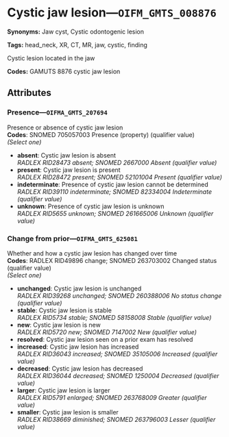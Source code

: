 # Cystic jaw lesion—`OIFM_GMTS_008876`

**Synonyms:** Jaw cyst, Cystic odontogenic lesion

**Tags:** head_neck, XR, CT, MR, jaw, cystic, finding

Cystic lesion located in the jaw

**Codes:** GAMUTS 8876 cystic jaw lesion

## Attributes

### Presence—`OIFMA_GMTS_207694`

Presence or absence of cystic jaw lesion  
**Codes**: SNOMED 705057003 Presence (property) (qualifier value)  
*(Select one)*

- **absent**: Cystic jaw lesion is absent  
_RADLEX RID28473 absent; SNOMED 2667000 Absent (qualifier value)_
- **present**: Cystic jaw lesion is present  
_RADLEX RID28472 present; SNOMED 52101004 Present (qualifier value)_
- **indeterminate**: Presence of cystic jaw lesion cannot be determined  
_RADLEX RID39110 indeterminate; SNOMED 82334004 Indeterminate (qualifier value)_
- **unknown**: Presence of cystic jaw lesion is unknown  
_RADLEX RID5655 unknown; SNOMED 261665006 Unknown (qualifier value)_

### Change from prior—`OIFMA_GMTS_625081`

Whether and how a cystic jaw lesion has changed over time  
**Codes**: RADLEX RID49896 change; SNOMED 263703002 Changed status (qualifier value)  
*(Select one)*

- **unchanged**: Cystic jaw lesion is unchanged  
_RADLEX RID39268 unchanged; SNOMED 260388006 No status change (qualifier value)_
- **stable**: Cystic jaw lesion is stable  
_RADLEX RID5734 stable; SNOMED 58158008 Stable (qualifier value)_
- **new**: Cystic jaw lesion is new  
_RADLEX RID5720 new; SNOMED 7147002 New (qualifier value)_
- **resolved**: Cystic jaw lesion seen on a prior exam has resolved  
- **increased**: Cystic jaw lesion has increased  
_RADLEX RID36043 increased; SNOMED 35105006 Increased (qualifier value)_
- **decreased**: Cystic jaw lesion has decreased  
_RADLEX RID36044 decreased; SNOMED 1250004 Decreased (qualifier value)_
- **larger**: Cystic jaw lesion is larger  
_RADLEX RID5791 enlarged; SNOMED 263768009 Greater (qualifier value)_
- **smaller**: Cystic jaw lesion is smaller  
_RADLEX RID38669 diminished; SNOMED 263796003 Lesser (qualifier value)_